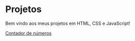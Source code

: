 # Projetos

Bem vindo aos meus projetos em HTML, CSS e JavaScript!

<a href="https://gustavo-dasm.github.io/Projetos/projetocontador/Contador.html"> Contador de números </a>
